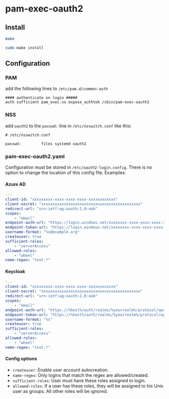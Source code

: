 # pam-exec-oauth2

## Install

```bash
make

sudo make install
```

## Configuration

### PAM

add the following lines to `/etc/pam.d/common-auth`

```
#### authenticate on login #####
auth sufficient pam_exec.so expose_authtok /sbin/pam-exec-oauth2
```

### NSS

add `oauth2` to the `passwd:` line in `/etc/nsswitch.conf` like this:

```
# /etc/nsswitch.conf

passwd:         files systemd oauth2
```

### pam-exec-oauth2.yaml

Configuration must be stored in `/etc/oauth2-login.config`. There is no option to change the location
of this config file. Examples:

#### Azure AD

```yaml
---
client-id: "xxxxxxxxx-xxxx-xxxx-xxxx-xxxxxxxxxxxx"
client-secret: "xxxxxxxxxxxxxxxxxxxxxxxxxxxxxxxxxxxxxxxxxxxx"
redirect-url: "urn:ietf:wg:oauth:2.0:oob"
scopes: 
    - "email"
endpoint-auth-url: "https://login.windows.net/xxxxxxxx-xxxx-xxxx-xxxx-xxxxxxxxxxxx/oauth2/authorize"
endpoint-token-url: "https://login.windows.net/xxxxxxxx-xxxx-xxxx-xxxx-xxxxxxxxxxxx/oauth2/token"
username-format: "%s@example.org"
createuser: true
sufficient-roles: 
    - "serverAccess"
allowed-roles: 
    - "wheel"
name-regex: "test.*"
```

#### Keycloak

```yaml
---
client-id: "xxxxxxxxx-xxxx-xxxx-xxxx-xxxxxxxxxxxx"
client-secret: "xxxxxxxxxxxxxxxxxxxxxxxxxxxxxxxxxxxxxxxxxxxx"
redirect-url: "urn:ietf:wg:oauth:2.0:oob"
scopes: 
    - "email"
endpoint-auth-url: "https://%host%/auth/realms/%yourrealm%/protocol/openid-connect/auth"
endpoint-token-url: "https://%host%/auth/realms/%yourrealm%/protocol/openid-connect/token"
username-format: "%s"
createuser: true
sufficient-roles: 
    - "serverAccess"
allowed-roles: 
    - "wheel"
name-regex: "test.*"
```

#### Config options

- `createuser`: Enable user account autocreation.
- `name-regex`: Only logins that match the regex are allowed/created.
- `sufficient-roles`: User must have these roles assigned to login.
- `allowed-roles`: If a user has these roles, they will be assigned to his Unix user as groups.
  All other roles will be ignored.
